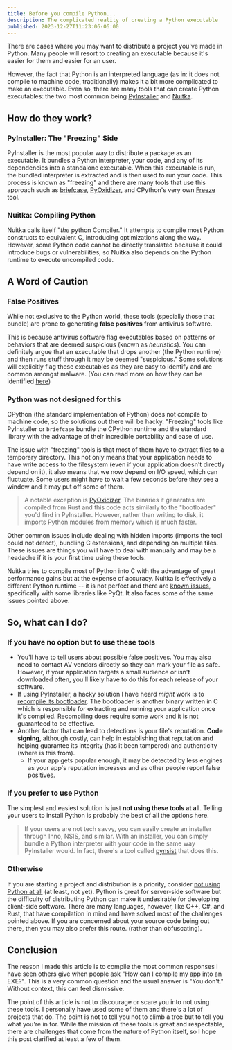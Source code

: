 ```yaml
---
title: Before you compile Python...
description: The complicated reality of creating a Python executable
published: 2023-12-27T11:23:06-06:00
---
```


There are cases where you may want to distribute a project you've made in Python. Many people will resort to creating an executable because it's easier for them and easier for an user.

However, the fact that Python is an interpreted language (as in: it does not compile to machine code, traditionally) makes it a bit more complicated to make an executable. Even so, there are many tools that can create Python executables: the two most common being [PyInstaller](https://pyinstaller.org/en/stable/) and [Nuitka](https://nuitka.net/).

## How do they work?

### PyInstaller: The "Freezing" Side

PyInstaller is the most popular way to distribute a package as an executable. It bundles a Python interpreter, your code, and any of its dependencies into a standalone executable. When this executable is run, the bundled interpreter is extracted and is then used to run your code. This process is known as "freezing" and there are many tools that use this approach such as [briefcase](https://github.com/beeware/briefcase), [PyOxidizer](https://pyoxidizer.readthedocs.io/en/stable/), and CPython's very own [Freeze](https://github.com/python/cpython/tree/main/Tools/freeze) tool.

### Nuitka: Compiling Python

Nuitka calls itself "*the* python Compiler." It attempts to compile most Python constructs to equivalent C, introducing optimizations along the way. However, some Python code cannot be directly translated because it could introduce bugs or vulnerabilities, so Nuitka also depends on the Python runtime to execute uncompiled code.

## A Word of Caution

### False Positives

While not exclusive to the Python world, these tools (specially those that bundle) are prone to generating **false positives** from antivirus software.

This is because antivirus software flag executables based on patterns or behaviors that are deemed suspicious (known as *heuristics*). You can definitely argue that an executable that drops another (the Python runtime) and then runs stuff through it may be deemed "suspicious." Some solutions will explicitly flag these executables as they are easy to identify and are common amongst malware. (You can read more on how they can be identified [here](https://www.fortinet.com/blog/threat-research/unpacking-python-executables-windows-linux))

### Python was not designed for this

CPython (the standard implementation of Python) does not compile to machine code, so the solutions out there will be hacky. "Freezing" tools like PyInstaller or ``briefcase`` bundle the CPython runtime and the standard library with the advantage of their incredible portability and ease of use.

The issue with "freezing" tools is that most of them have to extract files to a temporary directory. This not only means that your application needs to have write access to the filesystem (even if your application doesn't directly depend on it), it also means that we now  depend on I/O speed, which can fluctuate. Some users might have to wait a few seconds before they see a window and it may put off some of them.

> A notable exception is [PyOxidizer](https://pyoxidizer.readthedocs.io/en/stable/pyoxidizer.html). The binaries it generates are compiled from Rust and this code acts similarly to the "bootloader" you'd find in PyInstaller. However, rather than writing to disk, it imports Python modules from memory which is much faster.

Other common issues include dealing with hidden imports (imports the tool could not detect), bundling C extensions, and depending on multiple files. These issues are things you will have to deal with manually and may be a headache if it is your first time using these tools.

Nuitka tries to compile most of Python into C with the advantage of great performance gains but at the expense of accuracy. Nuitka is effectively a different Python runtime -- it is not perfect and there are [known issues](https://github.com/Nuitka/Nuitka#typical-problems), specifically with some libraries like PyQt. It also faces some of the same issues pointed above.

## So, what can I do?

### If you have no option but to use these tools

- You'll have to tell users about possible false positives. You may also need to contact AV vendors directly so they can mark your file as safe. However, if your application targets a small audience or isn't downloaded often, you'll likely have to do this for each release of your software.
- If using PyInstaller, a hacky solution I have heard *might* work is to [recompile its bootloader](https://www.pyinstaller.org/en/stable/bootloader-building.html). The bootloader is another binary written in C which is responsible for extracting and running your application once it's compiled. Recompiling does require some work and it is not guaranteed to be effective.
- Another factor that can lead to detections is your file's reputation. **Code signing**, although costly, can help in establishing that reputation and helping guarantee its integrity (has it been tampered) and authenticity (where is this from).
  - If your app gets popular enough, it may be detected by less engines as your app's reputation increases and as other people report false positives.

### If you prefer to use Python

The simplest and easiest solution is just **not using these tools at all**. Telling your users to install Python is probably the best of all the options here.

> If your users are not tech savvy, you can easily create an installer through Inno, NSIS, and similar. With an installer, you can simply bundle a Python interpreter with your code in the same way PyInstaller would. In fact, there's a tool called [pynsist](https://github.com/takluyver/pynsist) that does this.

### Otherwise

If you are starting a project and distribution is a priority, consider <u>not using Python at all</u> (at least, not yet). Python is great for server-side software but the difficulty of distributing Python can make it undesirable for developing client-side software. There are many languages, however, like C++, C#, and Rust, that have compilation in mind and have solved most of the challenges pointed above. If you are concerned about your source code being out there, then you may also prefer this route. (rather than obfuscating).

## Conclusion

The reason I made this article is to compile the most common responses I have seen others give when people ask "How can I compile my app into an EXE?". This is a very common question and the usual answer is "You don't." Without context, this can feel dismissive.

The point of this article is not to discourage or scare you into not using these tools. I personally have used some of them and there's a lot of projects that do. The point is not to tell you not to climb a tree but to tell you what you're in for. While the mission of these tools is great and respectable, there are challenges that come from the nature of Python itself, so I hope this post clarified at least a few of them.
